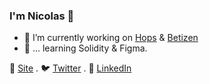 ### I'm Nicolas 👋

- 🔭 I’m currently working on [Hops](https://hops.uy) & [Betizen](https://betizen.org)
- 🌱 ... learning Solidity & Figma.
<!-- - 🤔 I’m looking for help with ... -->

<!--
**minimo-io/minimo-io** is a ✨ _special_ ✨ repository because its `README.md` (this file) appears on your GitHub profile.

Here are some ideas to get you started:

- 🔭 I’m currently working on ...
- 🌱 I’m currently learning ...
- 👯 I’m looking to collaborate on Web3 Development
- 🤔 I’m looking for help with ...
- 💬 Ask me about ...
- 📫 How to reach me: ...
- 😄 Pronouns: ...
- ⚡ Fun fact: ...
-->

🚀 [Site](https://minimo.io) . 🐦 [Twitter](https://twitter.com/minimo_io) . 💼 [LinkedIn](https://www.linkedin.com/in/nicolas-erramuspe/) <br>
